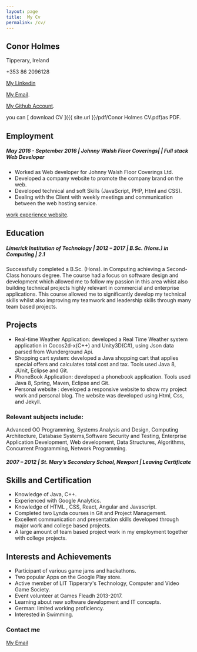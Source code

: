 ```yaml
---
layout: page
title:  My Cv
permalink: /cv/
---
```

## Conor Holmes
Tipperary, Ireland

+353 86 2096128

[My Linkedin](https://www.linkedin.com/in/conor-holmes-78a36580/)

[My Email](conorholmesdev@gmail.com).

[My Github Account](https://github.com/conorH22).

you can [ download CV ]({{ site.url }}/pdf/Conor Holmes CV.pdf)as PDF.

## Employment

##### May 2016 - September 2016 | Johnny Walsh Floor Coverings| | Full stack Web Developer 

- Worked as Web developer for Johnny Walsh Floor Coverings Ltd.
- Developed a company website to promote the company brand on the web.
- Developed technical and soft Skills (JavaScript, PHP, Html and CSS).
- Dealing with the Client with weekly meetings and communication between the web
hosting service.

[ work experience website](http://johnnywalshfloorcoverings.ie/).

## Education
##### Limerick Institution of Technology | 2012 – 2017 | B.Sc. (Hons.) in Computing | 2.1 

Successfully completed a B.Sc. (Hons). in Computing achieving a Second-Class honours degree. The course had a focus on software design and development which allowed me to follow my passion in this area whist also building technical projects highly relevant in commercial and enterprise applications. This course allowed me to significantly develop my technical skills whilst also improving my teamwork and leadership skills through many team based projects.


## Projects

- Real-time Weather Application: developed a Real Time Weather system application in Cocos2d-x(C++) and Unity3D(C#), using Json data parsed from Wunderground Api. 
- Shopping cart system: developed a Java shopping cart that applies special offers and calculates total cost and tax. Tools used Java 8, JUnit, Eclipse and Git.
- PhoneBook Application: developed a phonebook application. Tools used Java 8, Spring, Maven, Eclipse and Git.
- Personal website : developed a responsive website to show my project work and personal blog. The website was developed using Html, Css, and Jekyll.

### Relevant subjects include:

Advanced OO Programming,  Systems Analysis and Design, Computing Architecture, Database Systems,Software Security and Testing, Enterprise Application Development, Web development, Data Structures, Algorithms, Concurrent Programming, Network Programming.


##### 2007 – 2012 | St. Mary’s Secondary School, Newport | Leaving Certificate

## Skills and Certification

- Knowledge of Java, C++.
- Experienced with Google Analytics.
- Knowledge of  HTML , CSS, React, Angular and Javascript.
- Completed two Lynda courses in Git and Project Management.
- Excellent communication and presentation skills developed through major work and college based projects. 
- A large amount of team based project work in my employment together with college projects.


## Interests and Achievements

- Participant of various game jams and hackathons.
- Two popular Apps on the Google Play store.
- Active member of LIT Tipperary's Technology, Computer and Video Game Society.
- Event volunteer at Games Fleadh 2013-2017. 
- Learning about new software development and IT concepts.
- German: limited working proficiency.
- Interested in Swimming.



### Contact me

[My Email](mailto:conorholmesdev@gmail.com)
